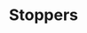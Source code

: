 ---
metaTitle: Stoppers | Repro Disseny
metaDescription: Stoppers personalizadas con calidad profesional en Cataluña.
keywords:
- stoppers
searchTerms:
- stoppers
image: /img/productos/mockupProduct.webp
galleryImages: []
alt: alt descripció de la foto
slug: stoppers
category: material-publicidad
sku: 01-OFICI-00010
price: 0
brand: Reprodisseny
inStock: true
formFields: []
ratingValue: 0
reviewCount: 0
schemaType: Product
type: producto
title: Stoppers
description: descripción genérica de mi producto para probar
priceCurrency: EUR
schema:
  '@type': Product
  name: Stoppers
  description: descripción genérica de mi producto para probar
  image: https://reprodisseny.com/img/productos/mockupProduct.webp
  sku: 01-OFICI-00010
  brand:
    '@type': Organization
    name: Repro Disseny
  offers:
    '@type': Offer
    price: 0
    priceCurrency: EUR
    availability: https://schema.org/InStock
nav: Stoppers
faqs: []
---